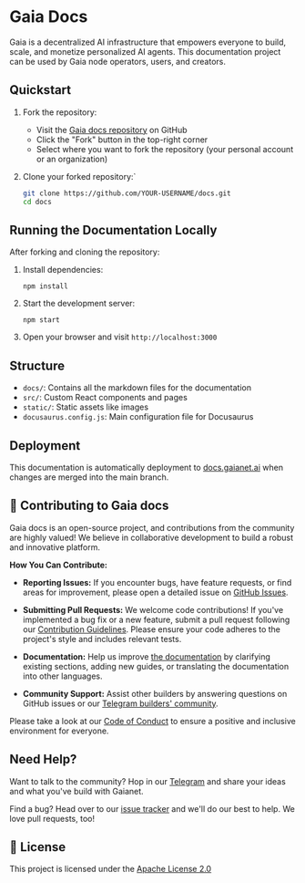 # Gaia Docs

Gaia is a decentralized AI infrastructure that empowers everyone to build, scale, and monetize personalized AI agents. This documentation project can be used by Gaia node operators, users, and creators.

## Quickstart

1. Fork the repository:
   - Visit the [Gaia docs repository](https://github.com/GaiaNet-AI/docs) on GitHub
   - Click the "Fork" button in the top-right corner
   - Select where you want to fork the repository (your personal account or an organization)

2. Clone your forked repository:`

   ```bash
   git clone https://github.com/YOUR-USERNAME/docs.git
   cd docs
   ```

## Running the Documentation Locally

After forking and cloning the repository:

1. Install dependencies:
   ```
   npm install
   ```
2. Start the development server:
   ```
   npm start
   ```
3. Open your browser and visit `http://localhost:3000`

## Structure

- `docs/`: Contains all the markdown files for the documentation
- `src/`: Custom React components and pages
- `static/`: Static assets like images
- `docusaurus.config.js`: Main configuration file for Docusaurus

## Deployment

This documentation is automatically deployment to [docs.gaianet.ai](https://docs.gaianet.ai) when changes are merged into the main branch.

## 🤝 Contributing to Gaia docs

Gaia docs is an open-source project, and contributions from the community are highly valued! We believe in collaborative development to build a robust and innovative platform.

**How You Can Contribute:**

- **Reporting Issues:** If you encounter bugs, have feature requests, or find areas for improvement, please open a detailed issue on [GitHub Issues](https://github.com/GaiaNet-AI/docs/issues).
- **Submitting Pull Requests:** We welcome code contributions! If you've implemented a bug fix or a new feature, submit a pull request following our [Contribution Guidelines](https://github.com/Gaianet-AI/docs/blob/main/CONTRIBUTING.md). Please ensure your code adheres to the project's style and includes relevant tests.
- **Documentation:** Help us improve [the documentation](https://docs.gaianet.ai/intro) by clarifying existing sections, adding new guides, or translating the documentation into other languages.

- **Community Support:** Assist other builders by answering questions on GitHub issues or our [Telegram builders' community](https://t.me/+a0bJInD5lsYxNDJl).

Please take a look at our [Code of Conduct](https://github.com/Gaianet-AI/docs/blob/main/CODE_OF_CONDUCT.md) to ensure a positive and inclusive environment for everyone.

## Need Help?

Want to talk to the community? Hop in our [Telegram](https://t.me/+a0bJInD5lsYxNDJl) and share your ideas and what you've build with Gaianet.

Find a bug? Head over to our [issue tracker](https://github.com/GaiaNet-AI/docs/issues) and we'll do our best to help. We love pull requests, too!

## 📜 License

This project is licensed under the [Apache License 2.0](https://github.com/GaiaNet-AI/docs/blob/main/LICENSE)


